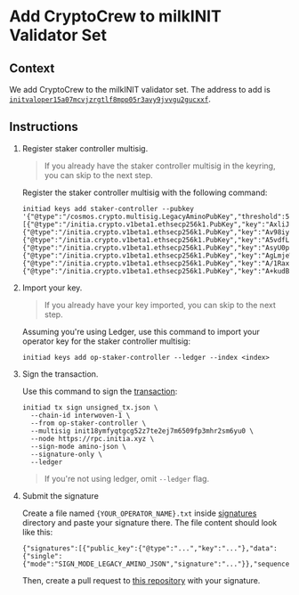 # Add CryptoCrew to milkINIT Validator Set

## Context

We add CryptoCrew to the milkINIT validator set.
The address to add is [`initvaloper15a07mcvjzrgtlf8mpp05r3avy9jvvgu2gucxxf`](https://scan.initia.xyz/interwoven-1/validators/initvaloper15a07mcvjzrgtlf8mpp05r3avy9jvvgu2gucxxf).

## Instructions

1. Register staker controller multisig.

   > If you already have the staker controller multisig in the keyring, you can skip to the next step.

   Register the staker controller multisig with the following command:

   ```shell
   initiad keys add staker-controller --pubkey '{"@type":"/cosmos.crypto.multisig.LegacyAminoPubKey","threshold":5,"public_keys":[{"@type":"/initia.crypto.v1beta1.ethsecp256k1.PubKey","key":"AxliJD9rSZHQP2z2+H3gOHsWAZXFZAP++18rbSzr11P1"},{"@type":"/initia.crypto.v1beta1.ethsecp256k1.PubKey","key":"Av98iyLOQhaJS8Zi11c6tQQ2d0dHwZjkD9KUETXrgdKN"},{"@type":"/initia.crypto.v1beta1.ethsecp256k1.PubKey","key":"A5vdfLNIhAAlSL234o6EjwAwBrUdMIKeD03JIu3u0DKa"},{"@type":"/initia.crypto.v1beta1.ethsecp256k1.PubKey","key":"AsyU0pO3dqZ+58XMlid2yeaZWyt1zG/fUzVw2zS7d8Jx"},{"@type":"/initia.crypto.v1beta1.ethsecp256k1.PubKey","key":"AgLmjeWoCNWF9k293PQd03LtEkmVK+jMDrs1LylKoCs8"},{"@type":"/initia.crypto.v1beta1.ethsecp256k1.PubKey","key":"A/1RaxFo2Hr6DFOxTh0lekU3aGN6T9T3ybj7iS6wMHHQ"},{"@type":"/initia.crypto.v1beta1.ethsecp256k1.PubKey","key":"A+kudBBUM51bSOHions37Y7Gx6+CWL8I1vVtuAFNKRTS"}]}'
   ```

2. Import your key.

   > If you already have your key imported, you can skip to the next step.

   Assuming you're using Ledger, use this command to import your operator key for the staker controller multisig:

   ```shell
   initiad keys add op-staker-controller --ledger --index <index>
   ```

3. Sign the transaction.

   Use this command to sign the [transaction](./unsigned_tx.json):

   ```shell
   initiad tx sign unsigned_tx.json \
     --chain-id interwoven-1 \
     --from op-staker-controller \
     --multisig init18ymfyqtgcg52z7te2ej7m6509fp3mhr2sm6yu0 \
     --node https://rpc.initia.xyz \
     --sign-mode amino-json \
     --signature-only \
     --ledger
   ```

   > If you're not using ledger, omit `--ledger` flag.

4. Submit the signature

   Create a file named `{YOUR_OPERATOR_NAME}.txt` inside [signatures](./signatures/) directory and paste your signature there.
   The file content should look like this:

   ```
   {"signatures":[{"public_key":{"@type":"...","key":"..."},"data":{"single":{"mode":"SIGN_MODE_LEGACY_AMINO_JSON","signature":"..."}},"sequence":"..."}]}
   ```

   Then, create a pull request to [this repository](https://github.com/milkyway-labs/launch) with your signature.
